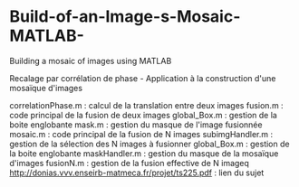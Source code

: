 # Build-of-an-Image-s-Mosaic-MATLAB-
Building a mosaic of images using MATLAB

Recalage par corrélation de phase - Application à la construction d'une mosaïque d'images

correlationPhase.m : calcul de la translation entre deux images
fusion.m : code principal de la fusion de deux images
global_Box.m : gestion de la boite englobante
mask.m : gestion du masque de l'image fusionnée
mosaic.m : code principal de la fusion de N images
subimgHandler.m : gestion de la sélection des N images à fusionner
global_Box.m : gestion de la boite englobante
maskHandler.m : gestion du masque de la mosaïque d'images
fusionN.m : gestion de la fusion effective de N imageq
http://donias.vvv.enseirb-matmeca.fr/projet/ts225.pdf : lien du sujet
